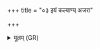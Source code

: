 +++
title = "०३ इयं कल्याण्य् अजरा"

+++
<details><summary>मूलम् (GR)</summary>

इयं कल्याण्य् अजरा  
मर्त्यस्यामृता गृहे ।  
यस्मै कृता शये स  
यश् चकार तदार सः ॥
</details>